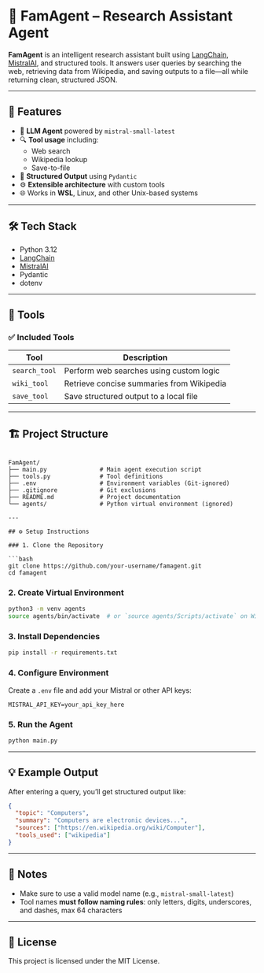 # 🧠 FamAgent – Research Assistant Agent

**FamAgent** is an intelligent research assistant built using [LangChain](https://www.langchain.com/), [MistralAI](https://mistral.ai), and structured tools. It answers user queries by searching the web, retrieving data from Wikipedia, and saving outputs to a file—all while returning clean, structured JSON.

---

## 🚀 Features

- 🤖 **LLM Agent** powered by `mistral-small-latest`
- 🔍 **Tool usage** including:
  - Web search
  - Wikipedia lookup
  - Save-to-file
- 📄 **Structured Output** using `Pydantic`
- ⚙️ **Extensible architecture** with custom tools
- 🌐 Works in **WSL**, Linux, and other Unix-based systems

---

## 🛠️ Tech Stack

- Python 3.12
- [LangChain](https://python.langchain.com/)
- [MistralAI](https://mistral.ai)
- Pydantic
- dotenv

---

## 🧰 Tools

### ✅ Included Tools

| Tool         | Description                                  |
|--------------|----------------------------------------------|
| `search_tool`| Perform web searches using custom logic      |
| `wiki_tool`  | Retrieve concise summaries from Wikipedia     |
| `save_tool`  | Save structured output to a local file        |

---

## 🏗️ Project Structure

```

FamAgent/
├── main.py               # Main agent execution script
├── tools.py              # Tool definitions
├── .env                  # Environment variables (Git-ignored)
├── .gitignore            # Git exclusions
├── README.md             # Project documentation
└── agents/               # Python virtual environment (ignored)

---

## ⚙️ Setup Instructions

### 1. Clone the Repository

```bash
git clone https://github.com/your-username/famagent.git
cd famagent
````

### 2. Create Virtual Environment

```bash
python3 -m venv agents
source agents/bin/activate  # or `source agents/Scripts/activate` on Windows
```

### 3. Install Dependencies

```bash
pip install -r requirements.txt
```

### 4. Configure Environment

Create a `.env` file and add your Mistral or other API keys:

```dotenv
MISTRAL_API_KEY=your_api_key_here
```

### 5. Run the Agent

```bash
python main.py
```

---

## 💡 Example Output

After entering a query, you’ll get structured output like:

```json
{
  "topic": "Computers",
  "summary": "Computers are electronic devices...",
  "sources": ["https://en.wikipedia.org/wiki/Computer"],
  "tools_used": ["wikipedia"]
}
```

---

## 📎 Notes

* Make sure to use a valid model name (e.g., `mistral-small-latest`)
* Tool names **must follow naming rules**: only letters, digits, underscores, and dashes, max 64 characters

---

## 📜 License

This project is licensed under the MIT License.
